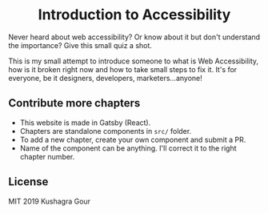 <h1 align="center">
  Introduction to Accessibility
</h1>

Never heard about web accessibility? Or know about it but don't understand the importance? Give this small quiz a shot.

This is my small attempt to introduce someone to what is Web Accessibility, how is it broken right now and how to take small steps to fix it. It's for everyone, be it designers, developers, marketers...anyone!

## Contribute more chapters

- This website is made in Gatsby (React).
- Chapters are standalone components in `src/` folder.
- To add a new chapter, create your own component and submit a PR.
- Name of the component can be anything. I'll correct it to the right chapter number.

## License

MIT 2019 Kushagra Gour
